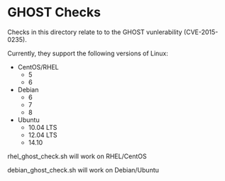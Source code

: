 GHOST Checks
============

Checks in this directory relate to to the GHOST vunlerability (CVE-2015-0235).

Currently, they support the following versions of Linux:

  * CentOS/RHEL
    * 5
    * 6
  * Debian
    * 6
    * 7
    * 8
  * Ubuntu
    * 10.04 LTS
    * 12.04 LTS
    * 14.10

rhel_ghost_check.sh will work on RHEL/CentOS

debian_ghost_check.sh will work on Debian/Ubuntu
